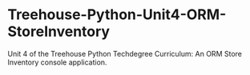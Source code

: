 # Treehouse-Python-Unit4-ORM-StoreInventory
 Unit 4 of the Treehouse Python Techdegree Curriculum: An ORM Store Inventory console application.
